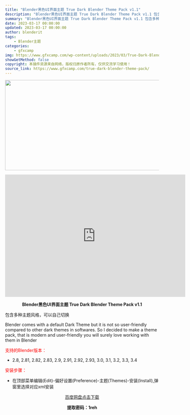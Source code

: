 ```yaml
---
title: "Blender黑色UI界面主题 True Dark Blender Theme Pack v1.1"
description: "Blender黑色UI界面主题 True Dark Blender Theme Pack v1.1 包含多种主题风格，可以自己切换 Blender comes with a default Dark ..."
summary: "Blender黑色UI界面主题 True Dark Blender Theme Pack v1.1 包含多种主题风格，可以自己切换 Blender comes with a default Dark ..."
date: 2023-03-17 00:00:00
updated: 2023-03-17 00:00:00
author: blenderit
tags: 
    - Blender主题
categories:
    - gfxcamp
img: https://www.gfxcamp.com/wp-content/uploads/2023/03/True-Dark-Blender-Themes-Pack.jpg
showGetMethod: false
copyright: 本插件资源来自网络，版权归原作者所有，仅供交流学习使用！
source_link: https://www.gfxcamp.com/true-dark-blender-theme-pack/
---
```

<div><p><img decoding="async" class="aligncenter size-full wp-image-110743" src="https://www.gfxcamp.com/wp-content/uploads/2023/03/True-Dark-Blender-Themes-Pack.jpg" data-src="https://www.gfxcamp.com/wp-content/uploads/2023/03/True-Dark-Blender-Themes-Pack.jpg" alt="" width="590" height="295" data-srcset="https://www.gfxcamp.com/wp-content/uploads/2023/03/True-Dark-Blender-Themes-Pack.jpg 590w, https://www.gfxcamp.com/wp-content/uploads/2023/03/True-Dark-Blender-Themes-Pack-150x75.jpg 150w" data-sizes="(max-width: 590px) 100vw, 590px"></p><p style="text-align: center;"><iframe loading="lazy" src="https://player.youku.com/embed/XNTk1MTA5ODc5Mg==" width="590" height="400" frameborder="0" allowfullscreen="allowfullscreen" data-mce-fragment="1"></iframe></p><p style="text-align: center;"><strong>Blender黑色UI界面主题 True Dark Blender Theme Pack v1.1</strong></p><p>包含多种主题风格，可以自己切换</p><p>Blender comes with a default Dark Theme but it is not so user-friendly compared to other dark themes in softwares. So I decided to make a theme pack, that is modern and user-friendly you will surely love working with them in Blender</p><p style="text-align: left;"><span style="color: #ff0000;">支持的Blender版本：</span></p><ul>
<li style="text-align: left;">2.8, 2.81, 2.82, 2.83, 2.9, 2.91, 2.92, 2.93, 3.0, 3.1, 3.2, 3.3, 3.4</li>
</ul><p style="text-align: left;"><span style="color: #ff0000;">安装步骤：</span></p><ul>
<li>在顶部菜单编辑(Edit)-偏好设置(Preference)-主题(Themes)-安装(Install),弹窗里选择对应xml安装</li>
</ul><p style="text-align: center;"><a class="maxbutton-3 maxbutton maxbutton-baidu" target="_blank" rel="noopener" href="https://pan.baidu.com/s/1UJxmEy4osEjZdZwcjKVeGg?pwd=1reh"><span class="mb-text">百度网盘点击下载</span></a></p><p style="text-align: center;"><strong>提取密码：1reh</strong></p></div>